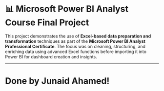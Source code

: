 # 📊 Microsoft Power BI Analyst Course Final Project

This project demonstrates the use of **Excel-based data preparation and transformation** techniques as part of the **Microsoft Power BI Analyst Professional Certificate**. The focus was on cleaning, structuring, and enriching data using advanced Excel functions before importing it into Power BI for dashboard creation and insights.

---



# Done by  Junaid Ahamed!
